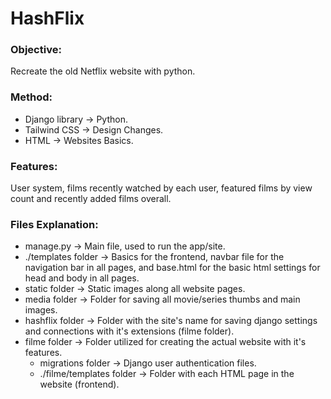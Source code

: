 # HashFlix

### Objective:

Recreate the old Netflix website with python.

### Method:

- Django library -> Python.
- Tailwind CSS -> Design Changes.
- HTML -> Websites Basics.

### Features:

User system, films recently watched by each user, featured films by view count and recently added films overall.

### Files Explanation:

- manage.py -> Main file, used to run the app/site.
- ./templates folder -> Basics for the frontend, navbar file for the navigation bar in all pages, and base.html for the basic html settings for head and body in all pages.
- static folder -> Static images along all website pages.
- media folder -> Folder for saving all movie/series thumbs and main images.
- hashflix folder -> Folder with the site's name for saving django settings and connections with it's extensions (filme folder).
- filme folder -> Folder utilized for creating the actual website with it's features.
    - migrations folder -> Django user authentication files.
    - ./filme/templates folder -> Folder with each HTML page in the website (frontend). 